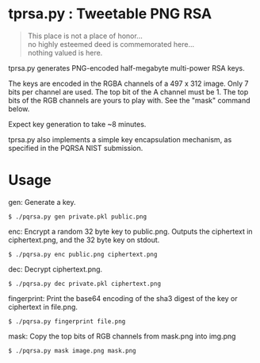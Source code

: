 
# tprsa.py : Tweetable PNG RSA

> This place is not a place of honor... <br>
> no highly esteemed deed is commemorated here... <br>
> nothing valued is here.

tprsa.py generates PNG-encoded half-megabyte multi-power RSA keys.

The keys are encoded in the RGBA channels of a 497 x 312 image.
Only 7 bits per channel are used. The top bit of the A channel must be 1.
The top bits of the RGB channels are yours to play with.
See the "mask" command below.

Expect key generation to take ~8 minutes.

tprsa.py also implements a simple key encapsulation mechanism, as specified in the PQRSA NIST submission.

# Usage
gen: Generate a key.

``` $ ./pqrsa.py gen private.pkl public.png ```

enc: Encrypt a random 32 byte key to public.png.
     Outputs the ciphertext in ciphertext.png,
     and the 32 byte key on stdout.

``` $ ./pqrsa.py enc public.png ciphertext.png ```

dec: Decrypt ciphertext.png.

``` $ ./pqrsa.py dec private.pkl ciphertext.png ```

fingerprint: Print the base64 encoding of the sha3 digest
     of the key or ciphertext in file.png.

``` $ ./pqrsa.py fingerprint file.png ```

mask: Copy the top bits of RGB channels from mask.png into img.png

``` $ ./pqrsa.py mask image.png mask.png ```

